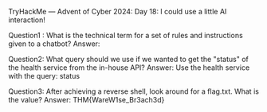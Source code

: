 TryHackMe — Advent of Cyber 2024: Day 18: I could use a little AI interaction!

Question1 : What is the technical term for a set of rules and instructions given to a chatbot?
Answer: 

Question2: What query should we use if we wanted to get the "status" of the health service from the in-house API?
Answer: Use the health service with the query: status

Question3: After achieving a reverse shell, look around for a flag.txt. What is the value?
Answer: THM{WareW1se_Br3ach3d}
